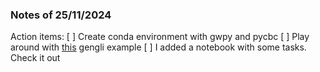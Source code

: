 ### Notes of 25/11/2024

Action items:
	[ ] Create conda environment with gwpy and pycbc
	[ ] Play around with [this](https://melissa.lopez.docs.ligo.org/gengli/usage/validation.html#injecting-in-real-data-and-plotting-a-spectrogram) gengli example
	[ ] I added a notebook with some tasks. Check it out